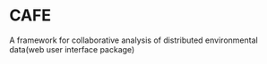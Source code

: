 # CAFE
A framework for collaborative analysis of distributed environmental data(web user interface package)
